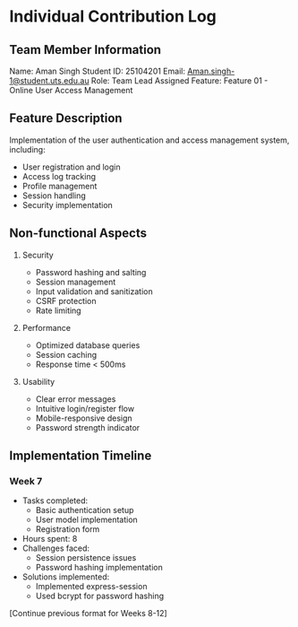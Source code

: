 # Individual Contribution Log

## Team Member Information

Name: Aman Singh
Student ID: 25104201
Email: Aman.singh-1@student.uts.edu.au
Role: Team Lead
Assigned Feature: Feature 01 - Online User Access Management

## Feature Description

Implementation of the user authentication and access management system, including:

- User registration and login
- Access log tracking
- Profile management
- Session handling
- Security implementation

## Non-functional Aspects

1. Security

   - Password hashing and salting
   - Session management
   - Input validation and sanitization
   - CSRF protection
   - Rate limiting

2. Performance

   - Optimized database queries
   - Session caching
   - Response time < 500ms

3. Usability
   - Clear error messages
   - Intuitive login/register flow
   - Mobile-responsive design
   - Password strength indicator

## Implementation Timeline

### Week 7

- Tasks completed:
  - Basic authentication setup
  - User model implementation
  - Registration form
- Hours spent: 8
- Challenges faced:
  - Session persistence issues
  - Password hashing implementation
- Solutions implemented:
  - Implemented express-session
  - Used bcrypt for password hashing

[Continue previous format for Weeks 8-12]
